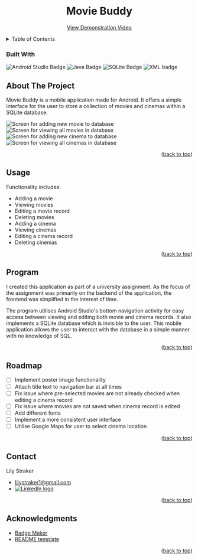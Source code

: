 <a name="readme-top"></a>

<!-- PROJECT LOGO -->
<br />
<div align="center">
  <a href="(https://github.com/lilystraker/MovieBuddy#readme)">
  </a>

  <h1 align="center">Movie Buddy</h1>

  <p align="center">
    <a href="#">View Demonstration Video</a>
  </p>
</div>


<!-- TABLE OF CONTENTS -->
<details>
  <summary>Table of Contents</summary>
  <ol>
    <li>
      <a href="#about-the-project">About The Project</a>
      <ul>
        <li><a href="#built-with">Built With</a></li>
      </ul>
    </li>
    <li><a href="#usage">Usage</a></li>
    <li><a href="#roadmap">Roadmap</a></li>
    <li><a href="#contact">Contact</a></li>
    <li><a href="#acknowledgments">Acknowledgments</a></li>
  </ol>
</details>


### Built With

  ![Android Studio Badge](https://img.shields.io/badge/ANDROID_STUDIO-blue?style=for-the-badge&logo=androidstudio)
  ![Java Badge](https://img.shields.io/badge/JAVA-orange?style=for-the-badge&logo=java)
  ![SQLite Badge](https://img.shields.io/badge/SQLITE-blue?style=for-the-badge&logo=sqlite)
  ![XML badge](https://img.shields.io/badge/XML-green?style=for-the-badge&logo=xml)


<!-- ABOUT THE PROJECT -->
## About The Project

Movie Buddy is a mobile application made for Android. It offers a simple interface for the user to store a collection of movies and cinemas within a SQLite database. 

<div id = "images">
  <img src = "https://github.com/lilystraker/MovieBuddy/blob/3e5afd3c487776110bf4d0b1d58128dbc1a7e8cb/app/src/main/res/drawable/addmovie.png" alt = "Screen for adding new movie to database">
  <img src = "https://github.com/lilystraker/MovieBuddy/blob/3e5afd3c487776110bf4d0b1d58128dbc1a7e8cb/app/src/main/res/drawable/viewmovie.png" alt = "Screen for viewing all movies in database">
  <img src = "https://github.com/lilystraker/MovieBuddy/blob/3e5afd3c487776110bf4d0b1d58128dbc1a7e8cb/app/src/main/res/drawable/addcinema.png" alt = "Screen for adding new cinema to database">
  <img src = "https://github.com/lilystraker/MovieBuddy/blob/41c1ba05d26fe1faa56b243aa1b910e982071cdd/app/src/main/res/drawable/viewcinema.png" alt = "Screen for viewing all cinemas in database">
</div>

<p align="right">(<a href="#readme-top">back to top</a>)</p>


## Usage

Functionality includes:
- Adding a movie
- Viewing movies
- Editing a movie record
- Deleting movies
- Adding a cinema
- Viewing cinemas
- Editing a cinema record
- Deleting cinemas

<p align="right">(<a href="#readme-top">back to top</a>)</p>

## Program
I created this application as part of a university assignment. As the focus of the assignment was primarily on the backend of the application, the frontend was simplified in the interest of time. 

The program utilises Android Studio's bottom navigation activity for easy access between viewing and editing both movie and cinema records. It also implements a SQLite database which is invisible to the user. This mobile application allows the user to interact with the database in a simple manner with no knowledge of SQL.

<p align="right">(<a href="#readme-top">back to top</a>)</p>

<!-- ROADMAP -->
## Roadmap

- [ ] Implement poster image functionality
- [ ] Attach title text to navigation bar at all times 
- [ ] Fix issue where pre-selected movies are not already checked when editing a cinema record 
- [ ] Fix issue where movies are not saved when cinema record is edited
- [ ] Add different fonts
- [ ] Implement a more consistent user interface
- [ ] Utilise Google Maps for user to select cinema location

<p align="right">(<a href="#readme-top">back to top</a>)</p>


<!-- CONTACT -->
## Contact

Lily Straker 
- lilystraker1@gmail.com
- <a href = "https://www.linkedin.com/in/lilystraker/">![LinkedIn logo](https://img.shields.io/badge/LinkedIn-blue?style=for-the-badge&logo=linkedin)
</a>

<p align="right">(<a href="#readme-top">back to top</a>)</p>

<!-- ACKNOWLEDGMENTS -->
## Acknowledgments
* [Badge Maker](https://shields.io/badges)
* [README template](https://github.com/othneildrew/Best-README-Template)
  
<p align="right">(<a href="#readme-top">back to top</a>)</p>
